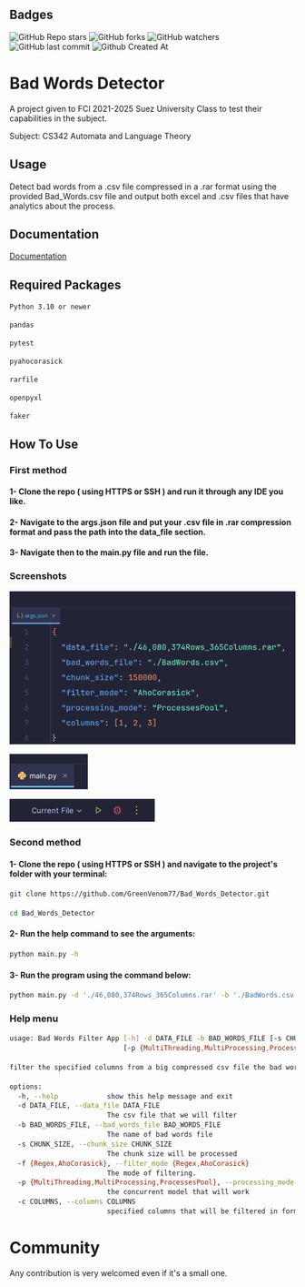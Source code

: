 
## Badges

![GitHub Repo stars](https://img.shields.io/github/stars/GreenVenom77/Bad_Words_Detector)
![GitHub forks](https://img.shields.io/github/forks/GreenVenom77/Bad_Words_Detector)
![GitHub watchers](https://img.shields.io/github/watchers/GreenVenom77/Bad_Words_Detector)
![GitHub last commit](https://img.shields.io/github/last-commit/GreenVenom77/Bad_Words_Detector)
![Github Created At](https://img.shields.io/github/created-at/GreenVenom77/Bad_Words_Detector)
# Bad Words Detector

A project given to FCI 2021-2025 Suez University Class to test their capabilities in the subject.

Subject: CS342 Automata and Language Theory

## Usage

Detect bad words from a .csv file compressed in a .rar format using the provided Bad_Words.csv file and output both excel and .csv files that have analytics about the process.

## Documentation

[Documentation](.assets/Docs/Docs.md)

## Required Packages

```
Python 3.10 or newer

pandas

pytest

pyahocorasick

rarfile

openpyxl

faker
```

## How To Use


### First method

#### 1- Clone the repo ( using HTTPS or SSH ) and run it through any IDE you like.

#### 2- Navigate to the args.json file and put your .csv file in .rar compression format and pass the path into the data_file section.

#### 3- Navigate then to the main.py file and run the file.

### Screenshots

![Arguments](.assets/Args.png)

![Main File](.assets/Main.png)

![Running](.assets/Run.png)
### Second method

#### 1- Clone the repo ( using HTTPS or SSH ) and navigate to the project's folder with your terminal:
```sh
git clone https://github.com/GreenVenom77/Bad_Words_Detector.git

cd Bad_Words_Detector
```

#### 2- Run the help command to see the arguments:
```sh
python main.py -h
```

#### 3- Run the program using the command below:
```sh
python main.py -d './46,080,374Rows_365Columns.rar' -b './BadWords.csv' -s 150000 -f 'AhoCorasick' -p 'ProcessesPool' -c '1,2,3'
```

### Help menu
```sh
usage: Bad Words Filter App [-h] -d DATA_FILE -b BAD_WORDS_FILE [-s CHUNK_SIZE] [-f {Regex,AhoCorasick}]
                            [-p {MultiThreading,MultiProcessing,ProcessesPool}] [-c COLUMNS]

filter the specified columns from a big compressed csv file the bad words rows.

options:
  -h, --help            show this help message and exit
  -d DATA_FILE, --data_file DATA_FILE
                        The csv file that we will filter
  -b BAD_WORDS_FILE, --bad_words_file BAD_WORDS_FILE
                        The name of bad words file
  -s CHUNK_SIZE, --chunk_size CHUNK_SIZE
                        The chunk size will be processed
  -f {Regex,AhoCorasick}, --filter_mode {Regex,AhoCorasick}
                        The mode of filtering.
  -p {MultiThreading,MultiProcessing,ProcessesPool}, --processing_mode {MultiThreading,MultiProcessing,ProcessesPool}        
                        the concurrent model that will work
  -c COLUMNS, --columns COLUMNS
                        specified columns that will be filtered in format column1,column... like 1,2,3,4
```

# Community
Any contribution is very welcomed even if it's a small one.
